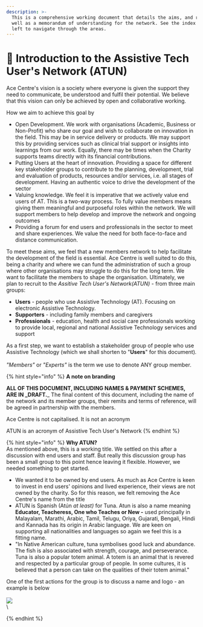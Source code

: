 ```yaml
---
description: >-
  This is a comprehensive working document that details the aims, and roadmap as
  well as a memorandum of understanding for the network. See the index to the
  left to navigate through the areas.
---
```


# 🎉 Introduction to the Assistive Tech User's Network (ATUN)

Ace Centre's vision is a society where everyone is given the support they need to communicate, be understood and fulfil their potential. We believe that this vision can only be achieved by open and collaborative working.

How we aim to achieve this goal by

* Open Development. We work with organisations (Academic, Business or Non-Profit) who share our goal and wish to collaborate on innovation in the field. This may be in service delivery or products. We may support this by providing services such as clinical trial support or insights into learnings from our work. Equally, there may be times when the Charity supports teams directly with its financial contributions.
* Putting Users at the heart of innovation. Providing a space for different key stakeholder groups to contribute to the planning, development, trial and evaluation of products, resources and/or services, i.e. all stages of development. Having an authentic voice to drive the development of the sector
* Valuing knowledge. We feel it is imperative that we actively value end users of AT. This is a two-way process. To fully value members means giving them meaningful and purposeful roles within the network. We will support members to help develop and improve the network and ongoing outcomes
* Providing a forum for end users and professionals in the sector to meet and share experiences. We value the need for both face-to-face and distance communication.

To meet these aims, we feel that a new members network to help facilitate the development of the field is essential. Ace Centre is well suited to do this, being a charity and where we can fund the administration of such a group where other organisations may struggle to do this for the long term. We want to facilitate the members to shape the organisation. Ultimately, we plan to recruit to the _Assitive Tech User's Network(ATUN)_ - from three main groups:

* **Users** - people who use Assistive Technology (AT). Focusing on electronic Assistive Technology.
* **Supporters** - including family members and caregivers
* **Professionals** - education, health and social care professionals working to provide local, regional and national Assistive Technology services and support

As a first step, we want to establish a stakeholder group of people who use Assistive Technology (which we shall shorten to "**Users**" for this document)_._\
\
_"Members"_ or _"Experts"_ is the term we use to denote ANY group member.

{% hint style="info" %}
**A note on branding**

**ALL OF THIS DOCUMENT, INCLUDING NAMES & PAYMENT SCHEMES, ARE IN \_DRAFT.**\_ The final content of this document, including the name of the network and its member groups, their remits and terms of reference, will be agreed in partnership with the members.

Ace Centre is not capitalised. It is not an acronym

ATUN is an acronym of Assistive Tech User's Network
{% endhint %}

{% hint style="info" %}
**Why ATUN?**\
As mentioned above, this is a working title. We settled on this after a discussion with end users and staff. But really this discussion group has been a small group to this point hence leaving it flexible. However, we needed something to get started.

* We wanted it to be owned by end users. As much as Ace Centre is keen to invest in end users' opinions and lived experience, their views are not owned by the charity. So for this reason, we felt removing the Ace Centre's name from the title
* ATUN is Spanish (Atún _at least)_ for Tuna. Atun is also a name meaning **Educator, Teacheress, One who Teaches or New -** used principally in Malayalam, Marathi, Arabic, Tamil, Telugu, Oriya, Gujarati, Bengali, Hindi and Kannada has its origin in Arabic language. We are keen on supporting all nationalities and languages so again we feel this is a fitting name.
* "In Native American culture, tuna symbolises good luck and abundance. The fish is also associated with strength, courage, and perseverance. Tuna is also a popular totem animal. A totem is an animal that is revered and respected by a particular group of people. In some cultures, it is believed that a person can take on the qualities of their totem animal."

One of the first actions for the group is to discuss a name and logo - an example is below\
\
![](<.gitbook/assets/DALL·E 2023-12-13 09.56.43 - A simple, vector-style image of a very friendly cartoon tuna fish, with a smaller iPad featuring a grid of symbols. The tuna has a big, welcoming smil.png>)\
\

{% endhint %}

##
